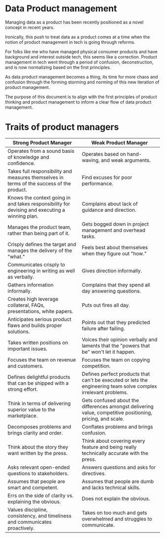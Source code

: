 # Data Product management
Managing data as a product has been recently positioned as a novel concept in recent years.

Ironically, this push to treat data as a product comes at a time when the notion of product management in tech is going through reforms.

For folks like me who have managed physical consumer products and have background and interest outside tech, this seems like a correction. Product management in tech went through a period of confusion, deconstruction, and is now normalizing based on the first principles.

As data product management becomes a thing, its time for more chaos and confusion through the forming storming and norming of this new iteration of product management.

The purpose of this document is to align with the first principles of product thinking and product management to inform a clear flow of data product management.

# Traits of product managers

| Strong Product Manager | Weak Product Manager |
| --- | --- |
| Operates from a sound basis of knowledge and confidence. | Operates based on hand-waving, and weak arguments. |
| Takes full responsibility and measures themselves in terms of the success of the product. | Find excuses for poor performance. |
| Knows the context going in and takes responsibility for devising and executing a winning plan. | Complains about lack of guidance and direction. |
| Manages the product team, rather than being part of it. | Gets bogged down in project management and overhead tasks. |
| Crisply defines the target and manages the delivery of the "what." | Feels best about themselves when they figure out "how." |
| Communicates crisply to engineering in writing as well as verbally. | Gives direction informally. |
| Gathers information informally. | Complains that they spend all day answering questions. |
| Creates high leverage collateral, FAQs, presentations, white papers. | Puts out fires all day. |
| Anticipates serious product flaws and builds proper solutions. | Points out that they predicted failure after failing. |
| Takes written positions on important issues. | Voices their opinion verbally and laments that the "powers that be" won't let it happen. |
| Focuses the team on revenue and customers. | Focuses the team on copying competition. |
| Defines delightful products that can be shipped with a strong effort. | Defines perfect products that can't be executed or lets the engineering team solve complex irrelevant problems. |
| Think in terms of delivering superior value to the marketplace. | Gets confused about the differences amongst delivering value, competitive positioning, pricing, and scale. |
| Decomposes problems and brings clarity and order. | Conflates problems and brings confusion. |
| Think about the story they want written by the press. | Think about covering every feature and being really technically accurate with the press. |
| Asks relevant open-ended questions to stakeholders. | Answers questions and asks for directives. |
| Assumes that people are smart and competent. | Assumes that people are dumb and lacks technical skills. |
| Errs on the side of clarity vs. explaining the obvious. | Does not explain the obvious. |
| Values discipline, consistency, and timeliness and communicates proactively. | Takes on too much and gets overwhelmed and struggles to communicate. |